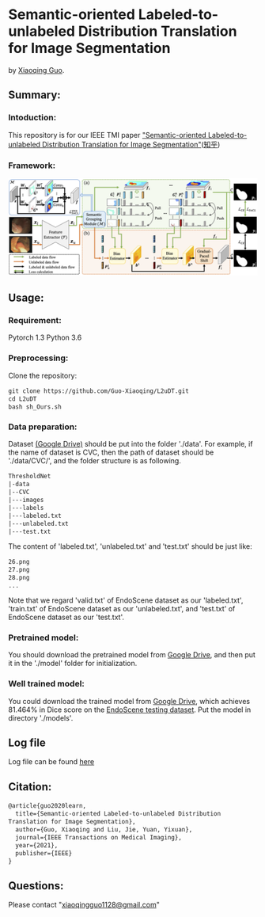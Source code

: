 # Semantic-oriented Labeled-to-unlabeled Distribution Translation for Image Segmentation

by [Xiaoqing Guo](https://guo-xiaoqing.github.io/).

## Summary:

### Intoduction:
This repository is for our IEEE TMI paper ["Semantic-oriented Labeled-to-unlabeled Distribution Translation for Image Segmentation"](https://ieeexplore.ieee.org/document/9541376)([知乎](https://zhuanlan.zhihu.com/p/476326328))

### Framework:
![](https://github.com/CityU-AIM-Group/L2uDT/blob/main/network.png)

## Usage:
### Requirement:
Pytorch 1.3
Python 3.6

### Preprocessing:
Clone the repository:
```
git clone https://github.com/Guo-Xiaoqing/L2uDT.git
cd L2uDT 
bash sh_Ours.sh
```

### Data preparation:
Dataset [(Google Drive)](https://drive.google.com/drive/folders/1MldPUTAckZV7UWswl17gNysMuViDzrpk?usp=sharing) should be put into the folder './data'. For example, if the name of dataset is CVC, then the path of dataset should be './data/CVC/', and the folder structure is as following.
```
ThresholdNet
|-data
|--CVC
|---images
|---labels
|---labeled.txt
|---unlabeled.txt
|---test.txt
```
The content of 'labeled.txt', 'unlabeled.txt' and 'test.txt' should be just like:
```
26.png
27.png
28.png
...
```
Note that we regard 'valid.txt' of EndoScene dataset as our 'labeled.txt', 'train.txt' of EndoScene dataset as our 'unlabeled.txt', and 'test.txt'  of EndoScene dataset as our 'test.txt'.

### Pretrained model:
You should download the pretrained model from [Google Drive](https://drive.google.com/file/d/1yeZxwV6dYHQJmj2i5x9PnB6u-rqvlkCj/view?usp=sharing), and then put it in the './model' folder for initialization. 

### Well trained model:
You could download the trained model from [Google Drive](https://drive.google.com/file/d/194ZLEI0sad56TdPjz-LG7MVI16aKk-Rp/view?usp=sharing), which achieves 81.464% in Dice score on the [EndoScene testing dataset](https://www.hindawi.com/journals/jhe/2017/4037190/). Put the model in directory './models'.

## Log file
Log file can be found [here](https://github.com/CityU-AIM-Group/L2uDT/blob/main/CVC_L2uDT_log.out)

## Citation:
```
@article{guo2020learn,
  title={Semantic-oriented Labeled-to-unlabeled Distribution Translation for Image Segmentation},
  author={Guo, Xiaoqing and Liu, Jie, Yuan, Yixuan},
  journal={IEEE Transactions on Medical Imaging},
  year={2021},
  publisher={IEEE}
}
```

## Questions:
Please contact "xiaoqingguo1128@gmail.com" 
